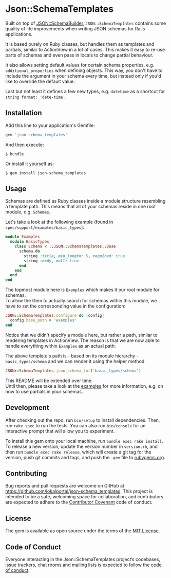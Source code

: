 # Json::SchemaTemplates

Built on top of [JSON::SchemaBuilder](https://github.com/parrish/json-schema_builder), `JSON::SchemaTemplates`
contains some quality of life improvements when writing JSON schemas for Rails applications.

It is based purely on Ruby classes, but handles them as templates and partials,
similar to ActionView in a lot of cases. This makes it easy to re-use
parts of schemas and even pass in locals to change partial behaviour.

It also allows setting default values for certain schema properties, e.g.
`additional_properties` when defining objects. This way, you don't have to 
include the argument in your schema every time, but instead only if you'd like
to override the default value.

Last but not least it defines a few new types, e.g. `datetime` as a shortcut for
`string format: 'date-time'`.

## Installation

Add this line to your application's Gemfile:

```ruby
gem 'json-schema_templates'
```

And then execute:

    $ bundle

Or install it yourself as:

    $ gem install json-schema_templates

## Usage

Schemas are defined as Ruby classes inside a module structure resembling a template path.
This means that all of your schemas reside in one root module, e.g. `Schemas`.

Let's take a look at the following example (found in `spec/support/examples/basic_types`):

```ruby
module Examples
  module BasicTypes
    class Schema < ::JSON::SchemaTemplates::Base
      schema do
        string :title, min_length: 5, required: true
        string :body, null: true
      end
    end
  end
end
```

The topmost module here is `Examples` which makes it our root module for schemas.  
To allow the Gem to actually search for schemas within this module, we have to set
the corresponding value in the configuration:

```ruby
JSON::SchemaTemplates.configure do |config|
  config.base_path = 'examples'
end
```

Notice that we didn't specify a module here, but rather a path, similar to rendering
templates in ActionView. The reason is that we are now able to handle everything within `Examples` as an actual
path: 

The above template's path is - based on its module hierarchy - `basic_types/schema` and we can 
render it using the helper method 

```ruby
JSON::SchemaTemplates.json_schema_for('basic_types/schema')
```

This README will be extended over time.  
Until then, please take a look at the [examples](https://github.com/lokalportal/json-schema_templates/tree/master/spec/support/examples)
for more information, e.g. on how to use partials in your schemas.

## Development

After checking out the repo, run `bin/setup` to install dependencies. Then, run `rake spec` to run the tests. You can also run `bin/console` for an interactive prompt that will allow you to experiment.

To install this gem onto your local machine, run `bundle exec rake install`. To release a new version, update the version number in `version.rb`, and then run `bundle exec rake release`, which will create a git tag for the version, push git commits and tags, and push the `.gem` file to [rubygems.org](https://rubygems.org).

## Contributing

Bug reports and pull requests are welcome on GitHub at https://github.com/lokalportal/json-schema_templates. This project is intended to be a safe, welcoming space for collaboration, and contributors are expected to adhere to the [Contributor Covenant](http://contributor-covenant.org) code of conduct.

## License

The gem is available as open source under the terms of the [MIT License](https://opensource.org/licenses/MIT).

## Code of Conduct

Everyone interacting in the Json::SchemaTemplates project’s codebases, issue trackers, chat rooms and mailing lists is expected to follow the [code of conduct](https://github.com/[USERNAME]/json-schema_templates/blob/master/CODE_OF_CONDUCT.md).
